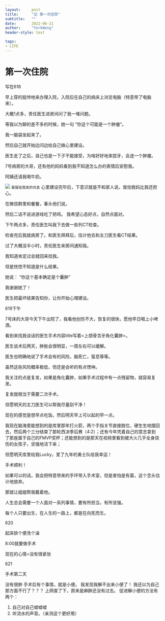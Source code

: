 ```yaml
---
layout:     post
title:      "记 第一次住院"
subtitle:   ""
date:       2022-06-21
author:     "YorkWong"
header-style: text

tags:
- LIFE
---
```

# 第一次住院

写在618

早上穿的挺帅地来办理入院，入院后在自己的病床上浏览电脑（特意带了电脑来）。

大概1点多，责任医生进房间问了我一堆问题。

等我以为聊的差不多的时候，她一句 ”你这个可能是一个肿瘤“。

我一脑袋坐起来了。

然后自己就开始边问边给自己做心里建设。

医生走了之后，自己也是一下子不能接受，为啥好好地来拔牙，会送一个肿瘤。

7号病房的大哥，还有他的妈妈看到我不知道怎么办的表情后安慰我。

阿姨还请我喝牛奶。

![](https://cdn.jsdelivr.net/gh/YorkWong30/picb/0621-img1.png)
<small class="img-hint">餐餐给我发的讯息</small>
心里建设完毕后，下意识就是不和家人说，我怕我妈比我还担心。

在微信群里和餐餐，春头他们说。

然后二话不说进游戏吃了把鸡。
我希望心态好点，自然点面对。

下午两点多，责任医生叫我下去做一些列CT检查。

检查完后我就病房了。和医生拜拜后，估计他去和主刀医生看CT结果。

过了大概没半小时，责任医生来房间通知我。

我知道肯定过会就回来找我。

但是恍惚不知道是什么结果。

她说： “你这个基本确定是个囊肿”

我谢谢她了！

医生把最坏结果告知你，让你开始心理建设。

619下午

7号床的大哥今天下午出院了，我看他创伤不大，恢复的很快，愿他早日喝上小啤酒。

看到来找我谈话的医生手术内容title写着<上颌骨含牙角化囊肿>。

医生说术后两天，肿胀会很明显，一周左右可以缓解。

医生也明确地说了手术会有的风险，脑死亡，窒息等等。

虽然这些风险概率极低，但还是会听的有点愣神。

我关注的点是复发，如果是角化囊肿，如果手术过程中有一点残留物，就容易复发。

复发就相当于需要二次手术。

但愿明天的主刀医生可以帮我尽量刮干净！

现在的感觉是想早点吃饭。然后明天早上可以起的早一点。

我现在脑海里能想到的是库里那年打火箭，两个手指关节直接脱位，硬生生地摆回去，然后两个三分结束了那轮西决季后赛（4:2）；还有今年凭着自己的意志拿到了那座属于自己的FMVP奖杯；还能想到的是那天在视频里看到被大火几乎全身烧伤的女孩子，坚强地活下来；

但愿明天库里给我Lucky，爱了九年的勇士队给我幸运！

手术顺利！

如果可以的话，我会把特意带来的手环带入手术室，但是害怕是有菌，这个念头估计地放弃。

那就让姐姐帮我戴着他。

人生总会需要一个人面对一系列事情，要有所担当，有所坚强。

每个人只要出生，在人生的一路上，都是在向死而生。

620

起床排个便洗个澡

8:00就要做手术

现在的心情=没有很紧张

621

手术第二天

没有很肿
手术后有个事情，就是小便。
我发现我解不出来小便了！
我还以为自己那方面不行了？？？
上网查了下，原来是麻醉还没有过去。
促进解小便的方法有两个：
1. 自己对自己嘘嘘嘘
2. 听流水的声音。（亲测这个更好用）
